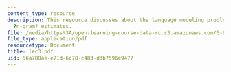 ```yaml
---
content_type: resource
description: This resource discusses about the language modeling problem, and smoothed
  ?n-gram? estimates.
file: /media/https%3A/open-learning-course-data-rc.s3.amazonaws.com/6-864-advanced-natural-language-processing-fall-2005/56a788aee71d6c78c483d3b7596e9477_lec3.pdf
file_type: application/pdf
resourcetype: Document
title: lec3.pdf
uid: 56a788ae-e71d-6c78-c483-d3b7596e9477
---
```

